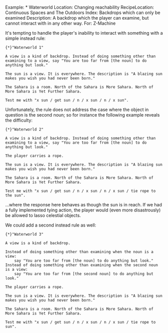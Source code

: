 Example: * Waterworld
Location: Changing reachability
RecipeLocation: Continuous Spaces and The Outdoors
Index: Backdrops which can only be examined
Description: A backdrop which the player can examine, but cannot interact with in any other way.
For: Z-Machine

  
It's tempting to handle the player's inability to interact with something with a simple instead rule:

  

``` inform7
{*}"Waterworld 1"

A view is a kind of backdrop. Instead of doing something other than examining to a view, say "You are too far from [the noun] to do anything but look."

The sun is a view. It is everywhere. The description is "A blazing sun makes you wish you had never been born."

The Sahara is a room. North of the Sahara is More Sahara. North of More Sahara is Yet Further Sahara.

Test me with "x sun / get sun / n / x sun / n / x sun".
```

  
Unfortunately, the rule does not address the case where the object in question is the second noun; so for instance the following example reveals the difficulty:

  

``` inform7
{*}"Waterworld 2"

A view is a kind of backdrop. Instead of doing something other than examining to a view, say "You are too far from [the noun] to do anything but look."

The player carries a rope.

The sun is a view. It is everywhere. The description is "A blazing sun makes you wish you had never been born."

The Sahara is a room. North of the Sahara is More Sahara. North of More Sahara is Yet Further Sahara.

Test me with "x sun / get sun / n / x sun / n / x sun / tie rope to the sun".
```

  
...where the response here behaves as though the sun is in reach. If we had a fully implemented tying action, the player would (even more disastrously) be allowed to lasso celestial objects.

  
We could add a second instead rule as well:

  

``` inform7
{*}"Waterworld 3"

A view is a kind of backdrop.

Instead of doing something other than examining when the noun is a view:
	say "You are too far from [the noun] to do anything but look."
Instead of doing something other than examining when the second noun is a view:
	say "You are too far from [the second noun] to do anything but look."

The player carries a rope.

The sun is a view. It is everywhere. The description is "A blazing sun makes you wish you had never been born."

The Sahara is a room. North of the Sahara is More Sahara. North of More Sahara is Yet Further Sahara.

Test me with "x sun / get sun / n / x sun / n / x sun / tie rope to sun".
```

